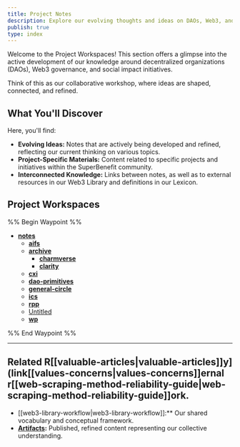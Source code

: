 ```yaml
---
title: Project Notes
description: Explore our evolving thoughts and ideas on DAOs, Web3, and social impact.
publish: true
type: index
---
```


Welcome to the Project Workspaces! This section offers a glimpse into the active development of our knowledge around decentralized organizations (DAOs), Web3 governance, and social impact initiatives.

Think of this as our collaborative workshop, where ideas are shaped, connected, and refined.

## What You'll Discover

Here, you'll find:

*   **Evolving Ideas:** Notes that are actively being developed and refined, reflecting our current thinking on various topics.
*   **Project-Specific Materials:** Content related to specific projects and initiatives within the SuperBenefit community.
*   **Interconnected Knowledge:** Links between notes, as well as to external resources in our Web3 Library and definitions in our Lexicon.

## Project Workspaces

%% Begin Waypoint %%
- **[notes](index.md#)**
  - **[aifs](aifs.md#)**
  - **[archive](archive.md#)**
    - **[charmverse](charmverse.md#)**
    - **[clarity](clarity.md#)**
  - **[cxi](cxi.md#)**
  - **[dao-primitives](notes/dao-primitives/index.md#)**
  - **[general-circle](general-circle.md#)**
  - **[ics](notes/ics/index.md#)**
  - **[rpp](notes/rpp/index.md#)**
  - [Untitled](notes/Untitled.md#)
  - **[wp](wp.md#)**

%% End Waypoint %%

---

## Related R[[valuable-articles|valuable-articles]]y](link[[values-concerns|values-concerns]]ernal r[[web-scraping-method-reliability-guide|web-scraping-method-reliability-guide]]ork.
* [[web3-library-workflow|web3-library-workflow]]:**  Our shared vocabulary and conceptual framework.
* **[Artifacts](artifacts/index.md#):**  Published, refined content representing our collective understanding.
